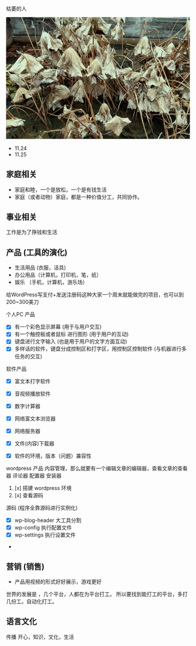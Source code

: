 

枯萎的人

![](images/2022-11-24-07-49-13.png)


- 11.24
- 11.25

## 家庭相关

- 家庭和睦，一个是放松，一个是有钱生活
- 家庭（或者动物）家庭，都是一种价值分工，共同协作。



## 事业相关

工作是为了挣钱和生活


## 产品 (工具的演化)

- 生活用品 (衣服，洁具)
- 办公用品（计算机，打印机，笔，纸）
- 娱乐 （手机，计算机，游乐场）

给WordPress写支付+发送注册码这种大家一个周末就能做完的项目，也可以到200~300美刀


个人PC 产品
- [x] 有一个彩色显示屏幕 (用于与用户交互)
- [x] 有一个触控板或者鼠标 进行图形 (用于用户的互动)
- [x] 键盘进行文字输入 (也是用于用户的文字方面互动)
- [x] 多样话的软件，键盘分成控制区和打字区，用控制区控制软件 (与机器进行多任务的交互)

软件产品
- [x] 富文本打字软件
- [x] 音视频播放软件
- [x] 数字计算器
- [x] 网络富文本浏览器
- [x] 网络服务器
- [x] 文件(内容)下载器
- [x] 软件的环境，版本（问题）兼容性


wordpress 产品
内容管理，那么就要有一个编辑文章的编辑器，查看文章的查看器
评论器
配置器
安装器


1. [x] 搭建 wordpress 环境
2. [x] 查看源码


源码 (程序全靠源码进行实例化)

- [x] wp-blog-header  大工具分割
- [x] wp-config 执行配置文件
- [x] wp-settings 执行设置文件
- 


## 营销 (销售)

- 产品用视频的形式好好展示，游戏更好

世界的发展是 ，几个平台，人都在为平台打工。
所以要找到能打工的平台，多打几份工。自动化打工。



## 语言文化

传播 开心，知识，文化，生活

